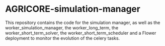 # AGRICORE-simulation-manager

This repository contains the code for the simulation manager, as well as the worker_simulation_manager, the worker_long_term, the worker_short_term_solver, the worker_short_term_scheduler and a Flower deployment to monitor the evolution of the celery tasks.

